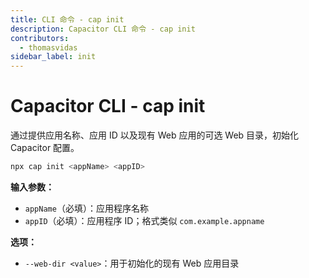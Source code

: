 ```yaml
---
title: CLI 命令 - cap init
description: Capacitor CLI 命令 - cap init
contributors:
  - thomasvidas
sidebar_label: init
---
```


# Capacitor CLI - cap init

通过提供应用名称、应用 ID 以及现有 Web 应用的可选 Web 目录，初始化 Capacitor 配置。

```bash
npx cap init <appName> <appID>
```

<strong>输入参数：</strong>

- `appName`（必填）：应用程序名称
- `appID`（必填）：应用程序 ID；格式类似 `com.example.appname`

<strong>选项：</strong>

- `--web-dir <value>`：用于初始化的现有 Web 应用目录
